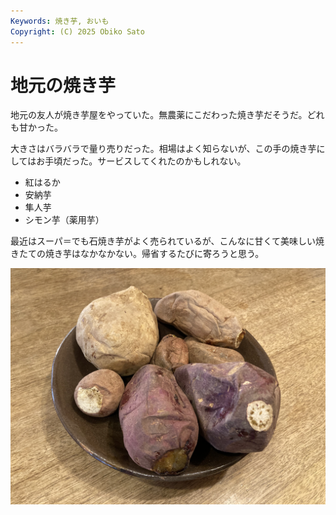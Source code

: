 ```yaml
---
Keywords: 焼き芋, おいも
Copyright: (C) 2025 Obiko Sato
---
```


# 地元の焼き芋

地元の友人が焼き芋屋をやっていた。無農薬にこだわった焼き芋だそうだ。どれも甘かった。

大きさはバラバラで量り売りだった。相場はよく知らないが、この手の焼き芋にしてはお手頃だった。サービスしてくれたのかもしれない。

- 紅はるか
- 安納芋
- 隼人芋
- シモン芋（薬用芋）

最近はスーパ＝でも石焼き芋がよく売られているが、こんなに甘くて美味しい焼きたての焼き芋はなかなかない。帰省するたびに寄ろうと思う。

![ゲットした焼き芋](./地元の焼き芋.png)
